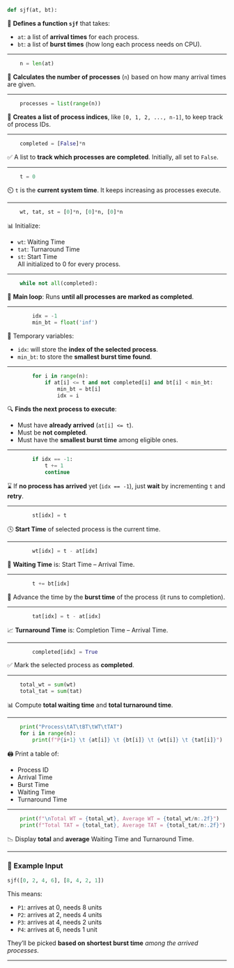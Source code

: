 ```python
def sjf(at, bt):
```
🧠 **Defines a function `sjf`** that takes:
- `at`: a list of **arrival times** for each process.
- `bt`: a list of **burst times** (how long each process needs on CPU).

---

```python
    n = len(at)
```
🧮 **Calculates the number of processes** (`n`) based on how many arrival times are given.

---

```python
    processes = list(range(n))
```
🧾 **Creates a list of process indices**, like `[0, 1, 2, ..., n-1]`, to keep track of process IDs.

---

```python
    completed = [False]*n
```
✅ A list to **track which processes are completed**. Initially, all set to `False`.

---

```python
    t = 0
```
⏲️ `t` is the **current system time**. It keeps increasing as processes execute.

---

```python
    wt, tat, st = [0]*n, [0]*n, [0]*n
```
📊 Initialize:
- `wt`: Waiting Time
- `tat`: Turnaround Time
- `st`: Start Time  
All initialized to 0 for every process.

---

```python
    while not all(completed):
```
🔁 **Main loop**: Runs **until all processes are marked as completed**.

---

```python
        idx = -1
        min_bt = float('inf')
```
📍 Temporary variables:
- `idx`: will store the **index of the selected process**.
- `min_bt`: to store the **smallest burst time found**.

---

```python
        for i in range(n):
            if at[i] <= t and not completed[i] and bt[i] < min_bt:
                min_bt = bt[i]
                idx = i
```
🔍 **Finds the next process to execute**:
- Must have **already arrived** (`at[i] <= t`).
- Must be **not completed**.
- Must have the **smallest burst time** among eligible ones.

---

```python
        if idx == -1:
            t += 1
            continue
```
⌛ If **no process has arrived** yet (`idx == -1`), just **wait** by incrementing `t` and **retry**.

---

```python
        st[idx] = t
```
🕓 **Start Time** of selected process is the current time.

---

```python
        wt[idx] = t - at[idx]
```
🧾 **Waiting Time** is: Start Time – Arrival Time.

---

```python
        t += bt[idx]
```
🚀 Advance the time by the **burst time** of the process (it runs to completion).

---

```python
        tat[idx] = t - at[idx]
```
📈 **Turnaround Time** is: Completion Time – Arrival Time.

---

```python
        completed[idx] = True
```
✅ Mark the selected process as **completed**.

---

```python
    total_wt = sum(wt)
    total_tat = sum(tat)
```
📊 Compute **total waiting time** and **total turnaround time**.

---

```python
    print("Process\tAT\tBT\tWT\tTAT")
    for i in range(n):
        print(f"P{i+1} \t {at[i]} \t {bt[i]} \t {wt[i]} \t {tat[i]}")
```
🖨️ Print a table of:
- Process ID
- Arrival Time
- Burst Time
- Waiting Time
- Turnaround Time

---

```python
    print(f"\nTotal WT = {total_wt}, Average WT = {total_wt/n:.2f}")
    print(f"Total TAT = {total_tat}, Average TAT = {total_tat/n:.2f}")
```
📉 Display **total** and **average** Waiting Time and Turnaround Time.

---

### 📌 Example Input
```python
sjf([0, 2, 4, 6], [8, 4, 2, 1])
```

This means:
- `P1`: arrives at 0, needs 8 units
- `P2`: arrives at 2, needs 4 units
- `P3`: arrives at 4, needs 2 units
- `P4`: arrives at 6, needs 1 unit

They’ll be picked **based on shortest burst time** *among the arrived processes*.

---